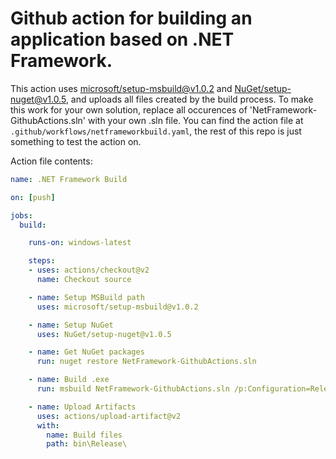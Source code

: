 # Github action for building an application based on .NET Framework.

This action uses [microsoft/setup-msbuild@v1.0.2](https://github.com/microsoft/setup-msbuild) and [NuGet/setup-nuget@v1.0.5](https://github.com/NuGet/setup-nuget), and uploads all files created by the build process.
To make this work for your own solution, replace all occurences of 'NetFramework-GithubActions.sln' with your own .sln file. You can find the action file at <code>.github/workflows/netframeworkbuild.yaml</code>, the rest of this repo is just something to test the action on.

Action file contents:

```yaml
name: .NET Framework Build

on: [push]

jobs:
  build:

    runs-on: windows-latest

    steps:
    - uses: actions/checkout@v2
      name: Checkout source

    - name: Setup MSBuild path
      uses: microsoft/setup-msbuild@v1.0.2

    - name: Setup NuGet
      uses: NuGet/setup-nuget@v1.0.5

    - name: Get NuGet packages
      run: nuget restore NetFramework-GithubActions.sln

    - name: Build .exe
      run: msbuild NetFramework-GithubActions.sln /p:Configuration=Release

    - name: Upload Artifacts
      uses: actions/upload-artifact@v2
      with:
        name: Build files
        path: bin\Release\
```
